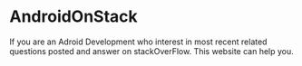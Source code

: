 # AndroidOnStack
If you are an Adroid Development who interest in most recent related questions posted and answer on stackOverFlow. This website can help you.
